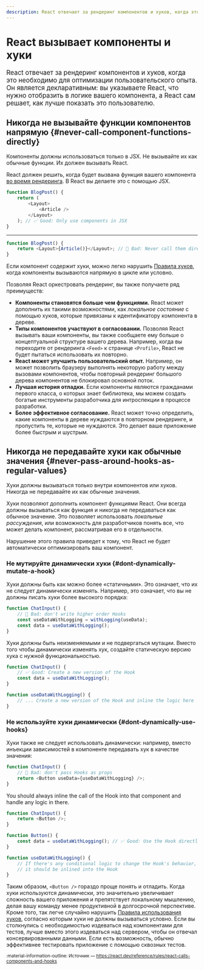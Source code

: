 ```yaml
---
description: React отвечает за рендеринг компонентов и хуков, когда это необходимо для оптимизации пользовательского опыта. Он является декларативным - вы указываете React, что нужно отобразить в логике вашего компонента, а React сам решает, как лучше показать это пользователю
---
```


# React вызывает компоненты и хуки

<big>
React отвечает за рендеринг компонентов и хуков, когда это необходимо для оптимизации пользовательского опыта. Он является декларативным: вы указываете React, что нужно отобразить в логике вашего компонента, а React сам решает, как лучше показать это пользователю.
</big>

## Никогда не вызывайте функции компонентов напрямую {#never-call-component-functions-directly}

Компоненты должны использоваться только в JSX. Не вызывайте их как обычные функции. Их должен вызывать React.

React должен решить, когда будет вызвана функция вашего компонента [во время рендеринга](components-and-hooks-must-be-pure.md#how-does-react-run-your-code). В React вы делаете это с помощью JSX.

```js hl_lines="6"
function BlogPost() {
    return (
        <Layout>
            <Article />
        </Layout>
    ); // ✅ Good: Only use components in JSX
}
```

---

```js hl_lines="2"
function BlogPost() {
    return <Layout>{Article()}</Layout>; // 🔴 Bad: Never call them directly
}
```

Если компонент содержит хуки, можно легко нарушить [Правила хуков](./rules-of-hooks.md), когда компоненты вызываются напрямую в цикле или условно.

Позволяя React оркестровать рендеринг, вы также получаете ряд преимуществ:

-   **Компоненты становятся больше чем функциями.** React может дополнить их такими возможностями, как _локальное состояние_ с помощью хуков, которые привязаны к идентификатору компонента в дереве.
-   **Типы компонентов участвуют в согласовании.** Позволяя React вызывать ваши компоненты, вы также сообщаете ему больше о концептуальной структуре вашего дерева. Например, когда вы переходите от рендеринга `<Feed>` к странице `<Profile>`, React не будет пытаться использовать их повторно.
-   **React может улучшить пользовательский опыт.** Например, он может позволить браузеру выполнять некоторую работу между вызовами компонентов, чтобы повторный рендеринг большого дерева компонентов не блокировал основной поток.
-   **Лучшая история отладки.** Если компоненты являются гражданами первого класса, о которых знает библиотека, мы можем создать богатые инструменты разработчика для интроспекции в процессе разработки.
-   **Более эффективное согласование.** React может точно определить, какие компоненты в дереве нуждаются в повторном рендеринге, и пропустить те, которые не нуждаются. Это делает ваше приложение более быстрым и шустрым.

## Никогда не передавайте хуки как обычные значения {#never-pass-around-hooks-as-regular-values}

Хуки должны вызываться только внутри компонентов или хуков. Никогда не передавайте их как обычные значения.

Хуки позволяют дополнить компонент функциями React. Они всегда должны вызываться как функция и никогда не передаваться как обычное значение. Это позволяет использовать _локальные рассуждения_, или возможность для разработчиков понять все, что может делать компонент, рассматривая его в отдельности.

Нарушение этого правила приведет к тому, что React не будет автоматически оптимизировать ваш компонент.

### Не мутируйте динамически хуки {#dont-dynamically-mutate-a-hook}

Хуки должны быть как можно более «статичными». Это означает, что их не следует динамически изменять. Например, это означает, что вы не должны писать хуки более высокого порядка:

```js hl_lines="2-3"
function ChatInput() {
    // 🔴 Bad: don't write higher order Hooks
    const useDataWithLogging = withLogging(useData);
    const data = useDataWithLogging();
}
```

Хуки должны быть неизменяемыми и не подвергаться мутации. Вместо того чтобы динамически изменять хук, создайте статическую версию хука с нужной функциональностью.

```js hl_lines="2-3 6"
function ChatInput() {
    // ✅ Good: Create a new version of the Hook
    const data = useDataWithLogging();
}

function useDataWithLogging() {
    // ... Create a new version of the Hook and inline the logic here
}
```

### Не используйте хуки динамически {#dont-dynamically-use-hooks}

Хуки также не следует использовать динамически: например, вместо инъекции зависимостей в компоненте передавать хук в качестве значения:

```js hl_lines="2-3"
function ChatInput() {
    // 🔴 Bad: don't pass Hooks as props
    return <Button useData={useDataWithLogging} />;
}
```

You should always inline the call of the Hook into that component and handle any logic in there.

```js hl_lines="6"
function ChatInput() {
    return <Button />;
}

function Button() {
    const data = useDataWithLogging(); // ✅ Good: Use the Hook directly
}

function useDataWithLogging() {
    // If there's any conditional logic to change the Hook's behavior,
    // it should be inlined into the Hook
}
```

Таким образом, `<Button />` гораздо проще понять и отладить. Когда хуки используются динамически, это значительно увеличивает сложность вашего приложения и препятствует локальному мышлению, делая вашу команду менее продуктивной в долгосрочной перспективе. Кроме того, так легче случайно нарушить [Правила использования хуков](./rules-of-hooks.md), согласно которым хуки не должны вызываться условно. Если вы столкнулись с необходимостью издеваться над компонентами для тестов, лучше вместо этого издеваться над сервером, чтобы он отвечал консервированными данными. Если есть возможность, обычно эффективнее тестировать приложение с помощью сквозных тестов.

<small>:material-information-outline: Источник &mdash; <https://react.dev/reference/rules/react-calls-components-and-hooks></small>
